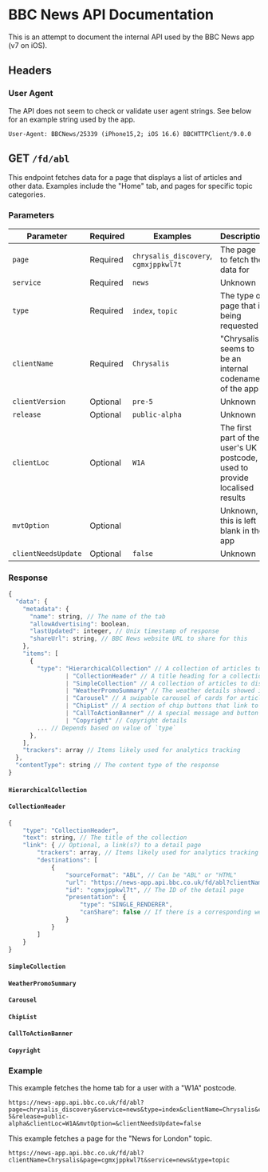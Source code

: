 #  BBC News API Documentation

This is an attempt to document the internal API used by the BBC News app (v7 on iOS).

## Headers

### User Agent

The API does not seem to check or validate user agent strings. See below for an example string used by the app.

```
User-Agent: BBCNews/25339 (iPhone15,2; iOS 16.6) BBCHTTPClient/9.0.0
```

## GET `/fd/abl`

This endpoint fetches data for a page that displays a list of articles and other data. Examples include the "Home" tab, and pages for specific topic categories. 

### Parameters

| Parameter | Required | Examples | Description |
|-----------|----------|---------|-------------|
| `page` | Required | `chrysalis_discovery`, `cgmxjppkwl7t` | The page to fetch the data for |
| `service` | Required | `news` | Unknown |
| `type` | Required | `index`, `topic` | The type of page that is being requested |
| `clientName` | Required | `Chrysalis` | "Chrysalis" seems to be an internal codename of the app |
| `clientVersion` | Optional | `pre-5` | Unknown |
| `release` | Optional | `public-alpha` | Unknown |
| `clientLoc` | Optional | `W1A` | The first part of the user's UK postcode, used to provide localised results |
| `mvtOption` | Optional | | Unknown, this is left blank in the app |
| `clientNeedsUpdate` | Optional | `false` | Unknown |

### Response

```javascript
{
  "data": {
    "metadata": {
      "name": string, // The name of the tab
      "allowAdvertising": boolean,
      "lastUpdated": integer, // Unix timestamp of response
      "shareUrl": string, // BBC News website URL to share for this
    },
    "items": [
      {
        "type": "HierarchicalCollection" // A collection of articles to display, currently seems to be the same as "SimpleCollection"
                | "CollectionHeader" // A title heading for a collection, which can have a corresponding link to a detail page
                | "SimpleCollection" // A collection of articles to display, currently seems to be the same as "HierarchicalCollection"
                | "WeatherPromoSummary" // The weather details showed in the home tab
                | "Carousel" // A swipable carousel of cards for articles or videos
                | "ChipList" // A section of chip buttons that link to detail pages
                | "CallToActionBanner" // A special message and button
                | "Copyright" // Copyright details
        ... // Depends based on value of `type`
      },
    ],
    "trackers": array // Items likely used for analytics tracking
  },
  "contentType": string // The content type of the response
}
```

#### `HierarchicalCollection`

#### `CollectionHeader`

```javascript
{
    "type": "CollectionHeader",
    "text": string, // The title of the collection
    "link": { // Optional, a link(s?) to a detail page 
        "trackers": array, // Items likely used for analytics tracking
        "destinations": [
            {
                "sourceFormat": "ABL", // Can be "ABL" or "HTML"
                "url": "https://news-app.api.bbc.co.uk/fd/abl?clientName=Chrysalis&page=cgmxjppkwl7t&service=news&type=topic", // The API URL to query to get data for that detail page
                "id": "cgmxjppkwl7t", // The ID of the detail page
                "presentation": {
                    "type": "SINGLE_RENDERER",
                    "canShare": false // If there is a corresponding website link that can be used for sharing
                }
            }
        ]
    }
}
```

#### `SimpleCollection`

#### `WeatherPromoSummary`

#### `Carousel`

#### `ChipList`

#### `CallToActionBanner`

#### `Copyright`

### Example

This example fetches the home tab for a user with a "W1A" postcode.

```
https://news-app.api.bbc.co.uk/fd/abl?page=chrysalis_discovery&service=news&type=index&clientName=Chrysalis&clientVersion=pre-5&release=public-alpha&clientLoc=W1A&mvtOption=&clientNeedsUpdate=false
```

This example fetches a page for the "News for London" topic.

```
https://news-app.api.bbc.co.uk/fd/abl?clientName=Chrysalis&page=cgmxjppkwl7t&service=news&type=topic
```
